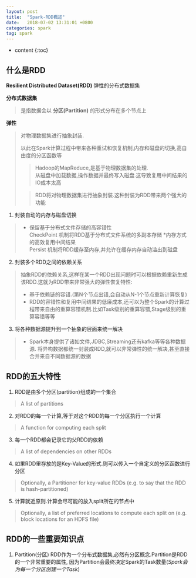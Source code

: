 ```yaml
---
layout: post
title:  "Spark-RDD概述"
date:   2018-07-02 13:31:01 +0800
categories: spark
tag: spark
---
```


* content
{:toc}


## 什么是RDD
**Resilient Distributed Dataset(RDD)** 弹性的分布式数据集

**分布式数据集**
> 是指数据会以 **分区(Partition)** 的形式分布在多个节点上

**弹性**
> 对物理数据集进行抽象封装.  
> 
> 以此在Spark计算过程中带来各种重试和恢复机制,内存和磁盘的切换,高自由度的分区函数等  
>> Hadoop的MapReduce,是基于物理数据集的处理.  
> 从磁盘中加载数据,操作数据并最终写入磁盘.这导致复用中间结果的IO成本太高  
> 
>> RDD将对物理数据集进行抽象封装.这种封装为RDD带来两个强大的功能

1. 封装自动的内存与磁盘切换
>* 保留基于分布式文件存储的高容错性  
> CheckPoint 机制将RDD基于分布式文件系统的多副本存储
>*内存方式的高效复用中间结果  
>Persist 机制将RDD缓存至内存,并允许在缓存内存自动溢出到磁盘

2. 封装多个RDD之间的依赖关系
>抽象RDD的依赖关系,这样在某一个RDD出现问题时可以根据依赖重新生成该RDD.这就为RDD带来非常强大的弹性恢复特性:
> * 基于依赖链的容错.(第N个节点出错,会自动从N-1个节点重新计算恢复) 
> * RDD的容错性和复用中间结果的低廉成本,还可以为整个Spark的计算过程带来自由的重算容错机制.比如Task级别的重算容错,Stage级别的重算容错等等

3. 将各种数据源提升到一个抽象的层面来统一解决
> * Spark本身提供了诸如文件,JDBC,Streaming还有kafka等等各种数据源.
> 将异构数据都统一封装成RDD,就可以非常弹性的统一解决,甚至直接合并来自不同数据源的数据

## RDD的五大特性
1. RDD是由多个分区(partition)组成的一个集合
>A list of partitions
2. 对RDD的每一个计算,等于对这个RDD的每一个分区执行一个计算
>A function for computing each split
3. 每一个RDD都会记录它的父RDD的依赖
>A list of dependencies on other RDDs
4. 如果RDD里存放的是Key-Value的形式.则可以传入一个自定义的分区函数进行分区
>Optionally, a Partitioner for key-value RDDs (e.g. to say that the RDD is hash-partitioned)
5. 计算就近原则.计算会尽可能的放入split所在的节点中
>Optionally, a list of preferred locations to compute each split on (e.g. block locations for an HDFS file)

## RDD的一些重要知识点
1. Partition(分区)
RDD作为一个分布式数据集,必然有分区概念.Partition是RDD的一个非常重要的属性,
因为Partition会最终决定Spark的Task数量(*Spark会为每一个分区创建一个Task*)